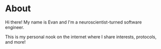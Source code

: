 # About

Hi there!
My name is Evan and I'm a neuroscientist-turned software engineer.

This is my personal nook on the internet where I share interests, protocols, and more!

